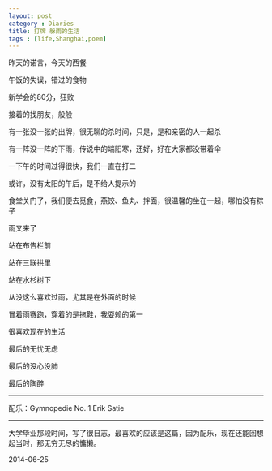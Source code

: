 ```yaml
---
layout: post
category : Diaries
title: 打牌 躲雨的生活 
tags : [life,Shanghai,poem]
---
```



昨天的诺言，今天的西餐

 

午饭的失误，错过的食物

 

新学会的80分，狂败

接着的找朋友，般般

 

有一张没一张的出牌，很无聊的杀时间，只是，是和亲密的人一起杀

 

有一阵没一阵的下雨，传说中的端阳寒，还好，好在大家都没带着伞

 

一下午的时间过得很快，我们一直在打二

或许，没有太阳的午后，是不给人提示的

 

食堂关门了，我们便去觅食，燕饺、鱼丸、拌面，很温馨的坐在一起，哪怕没有粽子

 

雨又来了

站在布告栏前

站在三联拱里

站在水杉树下

 

从没这么喜欢过雨，尤其是在外面的时候

 

冒着雨赛跑，穿着的是拖鞋，我耍赖的第一

 

很喜欢现在的生活

最后的无忧无虑

最后的没心没肺

最后的陶醉

---
配乐：Gymnopedie No. 1  Erik Satie

---

大学毕业那段时间，写了很日志，最喜欢的应该是这篇，因为配乐，现在还能回想起当时，那无穷无尽的慵懒。

2014-06-25